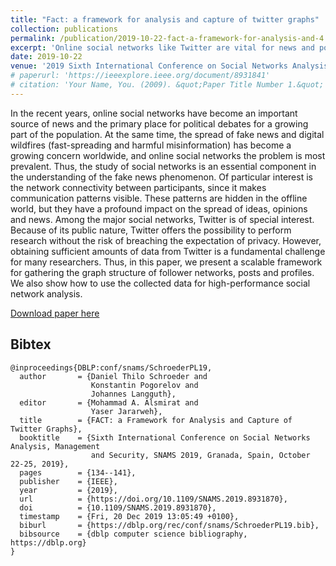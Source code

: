 ```yaml
---
title: "Fact: a framework for analysis and capture of twitter graphs"
collection: publications
permalink: /publication/2019-10-22-fact-a-framework-for-analysis-and-4
excerpt: 'Online social networks like Twitter are vital for news and political debates but also a growing source of fake news and harmful misinformation. Understanding communication patterns between users is essential, and Twitter's public nature offers a unique opportunity for research. However, obtaining sufficient data is a challenge, which this paper addresses with a scalable framework for gathering follower network, post, and profile data.'
date: 2019-10-22
venue: '2019 Sixth International Conference on Social Networks Analysis, Management and Security (SNAMS)'
# paperurl: 'https://ieeexplore.ieee.org/document/8931841'
# citation: 'Your Name, You. (2009). &quot;Paper Title Number 1.&quot; <i>Journal 1</i>. 1(1).'
---
```

In the recent years, online social networks have become an important source of news and the primary place for political debates for a growing part of the population. At the same time, the spread of fake news and digital wildfires (fast-spreading and harmful misinformation) has become a growing concern worldwide, and online social networks the problem is most prevalent. Thus, the study of social networks is an essential component in the understanding of the fake news phenomenon. Of particular interest is the network connectivity between participants, since it makes communication patterns visible. These patterns are hidden in the offline world, but they have a profound impact on the spread of ideas, opinions and news. Among the major social networks, Twitter is of special interest. Because of its public nature, Twitter offers the possibility to perform research without the risk of breaching the expectation of privacy. However, obtaining sufficient amounts of data from Twitter is a fundamental challenge for many researchers. Thus, in this paper, we present a scalable framework for gathering the graph structure of follower networks, posts and profiles. We also show how to use the collected data for high-performance social network analysis.

[Download paper here](https://www.researchgate.net/profile/Daniel-Schroeder-11/publication/337194751_FACT_a_Framework_for_Analysis_and_Capture_of_Twitter_Graphs/links/5dcaaeb8a6fdcc5750426de5/FACT-a-Framework-for-Analysis-and-Capture-of-Twitter-Graphs.pdf)

## Bibtex

```
@inproceedings{DBLP:conf/snams/SchroederPL19,
  author       = {Daniel Thilo Schroeder and
                  Konstantin Pogorelov and
                  Johannes Langguth},
  editor       = {Mohammad A. Alsmirat and
                  Yaser Jararweh},
  title        = {FACT: a Framework for Analysis and Capture of Twitter Graphs},
  booktitle    = {Sixth International Conference on Social Networks Analysis, Management
                  and Security, SNAMS 2019, Granada, Spain, October 22-25, 2019},
  pages        = {134--141},
  publisher    = {IEEE},
  year         = {2019},
  url          = {https://doi.org/10.1109/SNAMS.2019.8931870},
  doi          = {10.1109/SNAMS.2019.8931870},
  timestamp    = {Fri, 20 Dec 2019 13:05:49 +0100},
  biburl       = {https://dblp.org/rec/conf/snams/SchroederPL19.bib},
  bibsource    = {dblp computer science bibliography, https://dblp.org}
}
```